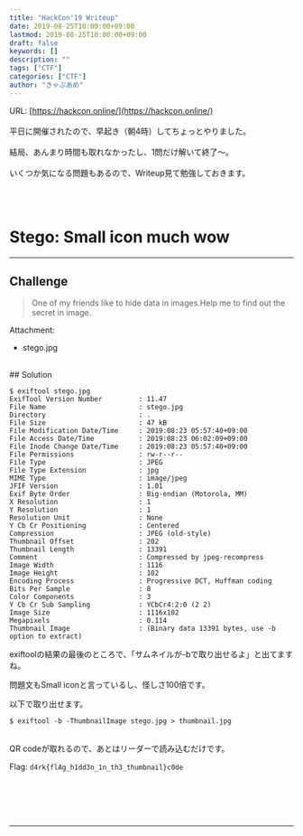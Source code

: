 ```yaml
---
title: "HackCon'19 Writeup"
date: 2019-08-25T10:00:00+09:00
lastmod: 2019-08-25T10:00:00+09:00
draft: false
keywords: []
description: ""
tags: ["CTF"]
categories: ["CTF"]
author: "きゃぷあめ"
---
```

URL: [https://hackcon.online/](https://hackcon.online/)
<br /><br />
平日に開催されたので、早起き（朝4時）してちょっとやりました。
<br /><br />
結局、あんまり時間も取れなかったし、1問だけ解いて終了〜。
<br /><br />
いくつか気になる問題もあるので、Writeup見て勉強しておきます。


<br /><br />
# Stego: Small icon much wow
- - -
## Challenge
> One of my friends like to hide data in images.Help me to find out the secret in image.

Attachment:

- stego.jpg


<br />
## Solution

```
$ exiftool stego.jpg 
ExifTool Version Number         : 11.47
File Name                       : stego.jpg
Directory                       : .
File Size                       : 47 kB
File Modification Date/Time     : 2019:08:23 05:57:40+09:00
File Access Date/Time           : 2019:08:23 06:02:09+09:00
File Inode Change Date/Time     : 2019:08:23 05:57:40+09:00
File Permissions                : rw-r--r--
File Type                       : JPEG
File Type Extension             : jpg
MIME Type                       : image/jpeg
JFIF Version                    : 1.01
Exif Byte Order                 : Big-endian (Motorola, MM)
X Resolution                    : 1
Y Resolution                    : 1
Resolution Unit                 : None
Y Cb Cr Positioning             : Centered
Compression                     : JPEG (old-style)
Thumbnail Offset                : 202
Thumbnail Length                : 13391
Comment                         : Compressed by jpeg-recompress
Image Width                     : 1116
Image Height                    : 102
Encoding Process                : Progressive DCT, Huffman coding
Bits Per Sample                 : 8
Color Components                : 3
Y Cb Cr Sub Sampling            : YCbCr4:2:0 (2 2)
Image Size                      : 1116x102
Megapixels                      : 0.114
Thumbnail Image                 : (Binary data 13391 bytes, use -b option to extract)
```

exiftoolの結果の最後のところで、「サムネイルが-bで取り出せるよ」と出てますね。

問題文もSmall iconと言っているし、怪しさ100倍です。

以下で取り出せます。
```
$ exiftool -b -ThumbnailImage stego.jpg > thumbnail.jpg
```

<br />
QR codeが取れるので、あとはリーダーで読み込むだけです。

Flag: `d4rk{flAg_h1dd3n_1n_th3_thumbnail}c0de`




<br /><br />
<br /><br />
- - -
<br /><br />
<br /><br />

